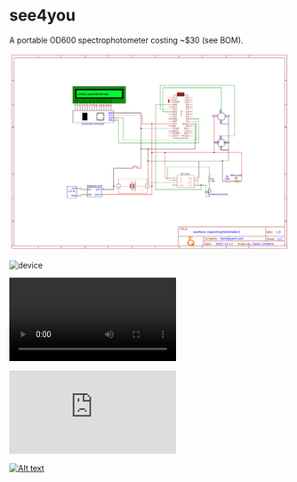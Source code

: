 # see4you


A portable OD600 spectrophotometer costing ~$30 (see BOM).


![schematic](Schematic_see4you.png)


![device](see4you_mark1.png)


![device](see4you_mark1.mp4)



<iframe src="https://github.com/SemiQuant/see4you/blob/main/see4you_mark1.mp4" frameborder="0" allowfullscreen></iframe>




[![Alt text](thumbnail_image_url)](see4you_mark1.mp4)